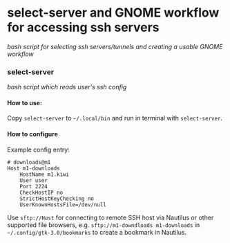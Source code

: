 # select-server and GNOME workflow for accessing ssh servers
*bash script for selecting ssh servers/tunnels and creating a usable GNOME workflow*

### select-server
*bash script which reads user's ssh config*

#### How to use:
Copy `select-server` to `~/.local/bin` and run in terminal with `select-server`.

#### How to configure
Example config entry:
```
# downloads@m1
Host m1-downloads
    HostName m1.kiwi
    User user
    Port 2224
    CheckHostIP no
    StrictHostKeyChecking no
    UserKnownHostsFile=/dev/null
```
Use `sftp://Host` for connecting to remote SSH host via Nautilus or other supported file browsers, e.g. `sftp://m1-downdloads m1-downloads` in `~/.config/gtk-3.0/bookmarks` to create a bookmark in Nautilus.
